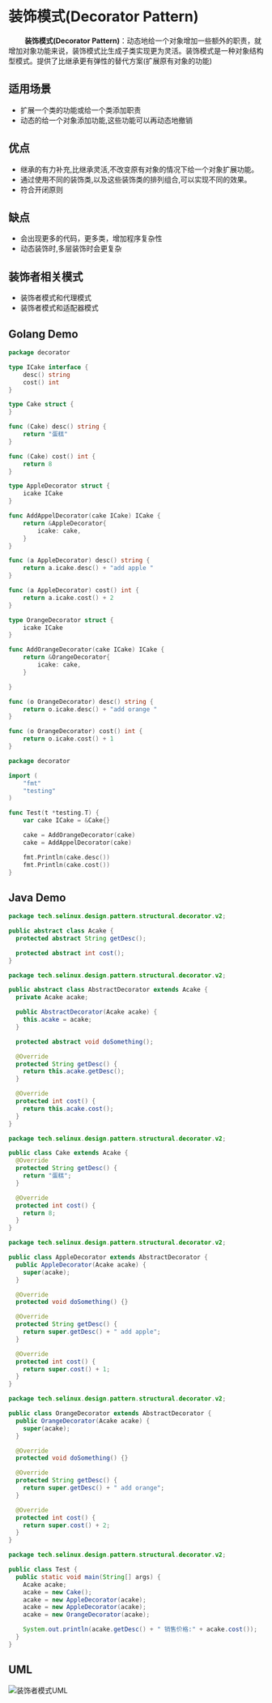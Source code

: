 # 装饰模式(Decorator Pattern)

&emsp;&emsp; **装饰模式(Decorator Pattern)**：动态地给一个对象增加一些额外的职责，就增加对象功能来说，装饰模式比生成子类实现更为灵活。装饰模式是一种对象结构型模式。提供了比继承更有弹性的替代方案(扩展原有对象的功能)

## 适用场景

- 扩展一个类的功能或给一个类添加职责
- 动态的给一个对象添加功能,这些功能可以再动态地撤销

## 优点

- 继承的有力补充,比继承灵活,不改变原有对象的情况下给一个对象扩展功能。
- 通过使用不同的装饰类,以及这些装饰类的排列组合,可以实现不同的效果。
- 符合开闭原则

## 缺点

- 会出现更多的代码，更多类，增加程序复杂性
- 动态装饰时,多层装饰时会更复杂

## 装饰者相关模式

- 装饰者模式和代理模式
- 装饰者模式和适配器模式

## Golang Demo

```go
package decorator

type ICake interface {
    desc() string
    cost() int
}

type Cake struct {
}

func (Cake) desc() string {
    return "蛋糕"
}

func (Cake) cost() int {
    return 8
}

type AppleDecorator struct {
    icake ICake
}

func AddAppelDecorator(cake ICake) ICake {
    return &AppleDecorator{
        icake: cake,
    }
}

func (a AppleDecorator) desc() string {
    return a.icake.desc() + "add apple "
}

func (a AppleDecorator) cost() int {
    return a.icake.cost() + 2
}

type OrangeDecorator struct {
    icake ICake
}

func AddOrangeDecorator(cake ICake) ICake {
    return &OrangeDecorator{
        icake: cake,
    }

}

func (o OrangeDecorator) desc() string {
    return o.icake.desc() + "add orange "
}

func (o OrangeDecorator) cost() int {
    return o.icake.cost() + 1
}

```

```go
package decorator

import (
    "fmt"
    "testing"
)

func Test(t *testing.T) {
    var cake ICake = &Cake{}

    cake = AddOrangeDecorator(cake)
    cake = AddAppelDecorator(cake)

    fmt.Println(cake.desc())
    fmt.Println(cake.cost())
}

```

## Java Demo

```java
package tech.selinux.design.pattern.structural.decorator.v2;

public abstract class Acake {
  protected abstract String getDesc();

  protected abstract int cost();
}
```

```java
package tech.selinux.design.pattern.structural.decorator.v2;

public abstract class AbstractDecorator extends Acake {
  private Acake acake;

  public AbstractDecorator(Acake acake) {
    this.acake = acake;
  }

  protected abstract void doSomething();

  @Override
  protected String getDesc() {
    return this.acake.getDesc();
  }

  @Override
  protected int cost() {
    return this.acake.cost();
  }
}

```

```java
package tech.selinux.design.pattern.structural.decorator.v2;

public class Cake extends Acake {
  @Override
  protected String getDesc() {
    return "蛋糕";
  }

  @Override
  protected int cost() {
    return 8;
  }
}

```

```java
package tech.selinux.design.pattern.structural.decorator.v2;

public class AppleDecorator extends AbstractDecorator {
  public AppleDecorator(Acake acake) {
    super(acake);
  }

  @Override
  protected void doSomething() {}

  @Override
  protected String getDesc() {
    return super.getDesc() + " add apple";
  }

  @Override
  protected int cost() {
    return super.cost() + 1;
  }
}

```

```java
package tech.selinux.design.pattern.structural.decorator.v2;

public class OrangeDecorator extends AbstractDecorator {
  public OrangeDecorator(Acake acake) {
    super(acake);
  }

  @Override
  protected void doSomething() {}

  @Override
  protected String getDesc() {
    return super.getDesc() + " add orange";
  }

  @Override
  protected int cost() {
    return super.cost() + 2;
  }
}
```

```java
package tech.selinux.design.pattern.structural.decorator.v2;

public class Test {
  public static void main(String[] args) {
    Acake acake;
    acake = new Cake();
    acake = new AppleDecorator(acake);
    acake = new AppleDecorator(acake);
    acake = new OrangeDecorator(acake);

    System.out.println(acake.getDesc() + " 销售价格:" + acake.cost());
  }
}

```

## UML

![装饰者模式UML](images/decorator-pattern.png)